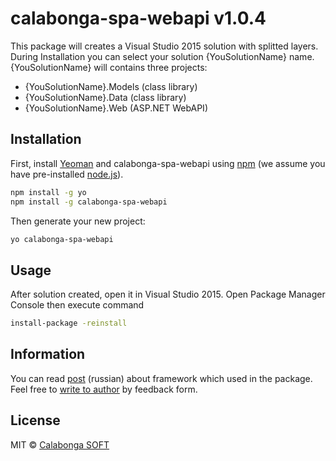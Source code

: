 # calabonga-spa-webapi v1.0.4

This package will creates a Visual Studio 2015 solution with splitted layers. During Installation you can select your solution {YouSolutionName} name. {YouSolutionName} will contains three projects:
* {YouSolutionName}.Models (class library)
* {YouSolutionName}.Data (class library)
* {YouSolutionName}.Web (ASP.NET WebAPI)

## Installation

First, install [Yeoman](http://yeoman.io) and calabonga-spa-webapi using [npm](https://www.npmjs.com/) (we assume you have pre-installed [node.js](https://nodejs.org/)).

```bash
npm install -g yo
npm install -g calabonga-spa-webapi
```

Then generate your new project:

```bash
yo calabonga-spa-webapi
```
## Usage

After solution created, open it in Visual Studio 2015. Open Package Manager Console then execute command
```bash
install-package -reinstall
```

## Information
You can read [post](http://www.calabonga.net/blog/post/186) (russian) about framework which used in the package. Feel free to [write to author](http://www.calabonga.net/site/feedback) by feedback form.

## License

MIT © [Calabonga SOFT](http://www.calabonga.net)


[npm-url]: https://npmjs.org/package/calabonga-spa-webapi

